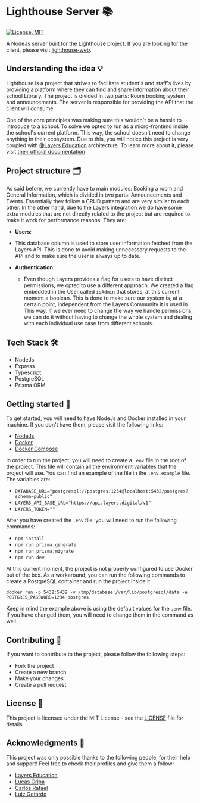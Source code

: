 # Lighthouse Server 📚
[![License: MIT](https://img.shields.io/badge/License-MIT-yellow.svg)](https://opensource.org/licenses/MIT)

A NodeJs server built for the Lighthouse project. If you are looking for the client, please visit [lighthouse-web](https://github.com/ruymon/lighthouse-web).

## Understanding the idea 💡
Lighthouse is a project that strives to facilitate student's and staff's lives by providing a platform where they can find and share information about their school Library. The project is divided in two parts: Room booking system and announcements. The server is responsible for providing the API that the client will consume.

One of the core principles was making sure this wouldn't be a hassle to introduce to a school. To solve we opted to run as a micro-frontend inside the school's current platform. This way, the school doesn't need to change anything in their ecosystem. Due to this, you will notice this project is very coupled with [@Layers Education](https://github.com/layers-digital) architecture. To learn more about it, please visit [their official documentation](https://developers.layers.education/docs/)

## Project structure 🗂
As said before, we currently have to main modules: Booking a room and General Information, which is divided in two parts: Announcements and Events. Essentially they follow a CRUD pattern and are very similar to each other. In the other hand, due to the Layers integration we do have some extra modules that are not directly related to the project but are required to make it work for performance reasons. They are:

- **Users**:
 - This database column is used to store user information fetched from the Layers API. This is done to avoid making unnecessary requests to the API and to make sure the user is always up to date.

- **Authentication**:
  - Even though Layers provides a flag for users to have distinct permissions, we opted to use a different approach. We created a flag embedded in the User called `isAdmin` that stores, at this current moment a boolean. This is done to make sure our system is, at a certain point, independent from the Layers Community it is used in. This way, if we ever need to change the way we handle permissions, we can do it without having to change the whole system and dealing with each individual use case from different schools.

## Tech Stack 🛠
- NodeJs
- Express
- Typescript
- PostgreSQL
- Prisma ORM

## Getting started 🚀
To get started, you will need to have NodeJs and Docker installed in your machine. If you don't have them, please visit the following links:

- [NodeJs](https://nodejs.org/en/)
- [Docker](https://www.docker.com/)
- [Docker Compose](https://docs.docker.com/compose/install/)

In order to run the project, you will need to create a `.env` file in the root of the project. This file will contain all the environment variables that the project will use. You can find an example of the file in the `.env.example` file. The variables are:

- `DATABASE_URL="postgresql://postgres:1234@localhost:5432/postgres?schema=public"`
- `LAYERS_API_BASE_URL="https://api.layers.digital/v1"`
- `LAYERS_TOKEN=""`

After you have created the `.env` file, you will need to run the following commands:

- `npm install`
- `npm run prisma:generate`
- `npm run prisma:migrate`
- `npm run dev`

At this current moment, the project is not properly configured to use Docker out of the box. As a workaround, you can run the following commands to create a PostgreSQL container and run the project inside it:

`docker run -p 5432:5432 -v /tmp/database:/var/lib/postgresql/data -e POSTGRES_PASSWORD=1234 postgres`

Keep in mind the example above is using the default values for the `.env` file. If you have changed them, you will need to change them in the command as well.

## Contributing 🤝
If you want to contribute to the project, please follow the following steps:

- Fork the project
- Create a new branch
- Make your changes
- Create a pull request

## License 📝
This project is licensed under the MIT License - see the [LICENSE](LICENSE) file for details

## Acknowledgments 🙏
This project was only possible thanks to the following people, for their help and support! Feel free to check their profiles and give them a follow:

- [Layers Education](https://layers.education/)
- [Lucas Gripa](https://github.com/lucas-grippa)
- [Carlos Rafael](https://github.com/CarlosZoft)
- [Luiz Gotardo](https://github.com/DoginUwU)